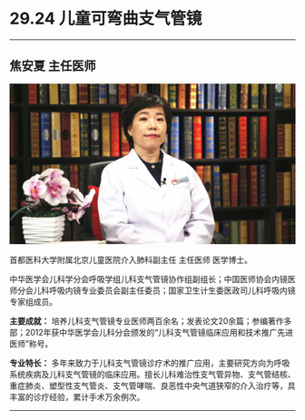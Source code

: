 # 29.24 儿童可弯曲支气管镜

---

## 焦安夏 主任医师

![1685943569700](image/c29_024/1685943569700.png)

首都医科大学附属北京儿童医院介入肺科副主任 主任医师 医学博士。

中华医学会儿科学分会呼吸学组儿科支气管镜协作组副组长；中国医师协会内镜医师分会儿科呼吸内镜专业委员会副主任委员；国家卫生计生委医政司儿科呼吸内镜专家组成员。

**主要成就：** 培养儿科支气管镜专业医师两百余名；发表论文20余篇；参编著作多部；2012年获中华医学会儿科分会颁发的“儿科支气管镜临床应用和技术推广先进医师”称号。

**专业特长：** 多年来致力于儿科支气管镜诊疗术的推广应用，主要研究方向为呼吸系统疾病及儿科支气管镜的临床应用。擅长儿科难治性支气管异物、支气管结核、重症肺炎、塑型性支气管炎、支气管哮喘、良恶性中央气道狭窄的介入治疗等，具丰富的诊疗经验，累计手术万余例次。

---
